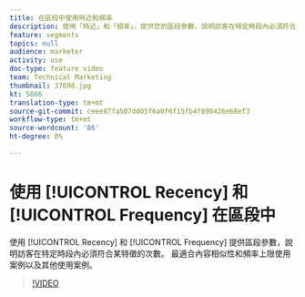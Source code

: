 ```yaml
---
title: 在區段中使用時近和頻率
description: 使用「時近」和「頻率」，提供您的區段參數，說明訪客在特定時段內必須符合某特徵的次數。 最適合內容相似性和頻率上限使用案例以及其他使用案例。
feature: segments
topics: null
audience: marketer
activity: use
doc-type: feature video
team: Technical Marketing
thumbnail: 37698.jpg
kt: 5866
translation-type: tm+mt
source-git-commit: ceee87fa507dd05f6a0f6f15fb4f090426e68ef3
workflow-type: tm+mt
source-wordcount: '86'
ht-degree: 0%

---
```



# 使用 [!UICONTROL Recency] 和 [!UICONTROL Frequency] 在區段中

使用 [!UICONTROL Recency] 和 [!UICONTROL Frequency] 提供區段參數，說明訪客在特定時段內必須符合某特徵的次數。 最適合內容相似性和頻率上限使用案例以及其他使用案例。

>[!VIDEO](https://video.tv.adobe.com/v/37698/?quality=12&learn=on)

